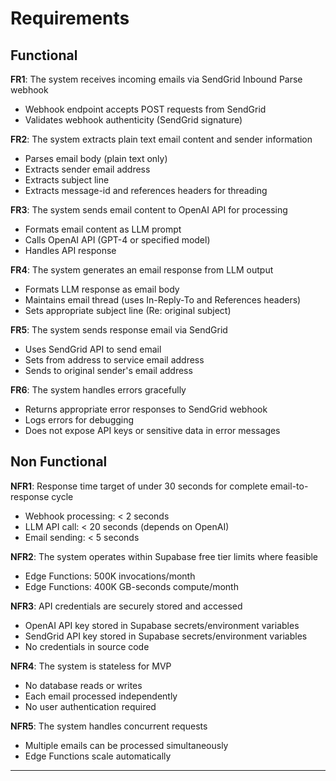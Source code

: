 # Requirements

## Functional

**FR1**: The system receives incoming emails via SendGrid Inbound Parse webhook
- Webhook endpoint accepts POST requests from SendGrid
- Validates webhook authenticity (SendGrid signature)

**FR2**: The system extracts plain text email content and sender information
- Parses email body (plain text only)
- Extracts sender email address
- Extracts subject line
- Extracts message-id and references headers for threading

**FR3**: The system sends email content to OpenAI API for processing
- Formats email content as LLM prompt
- Calls OpenAI API (GPT-4 or specified model)
- Handles API response

**FR4**: The system generates an email response from LLM output
- Formats LLM response as email body
- Maintains email thread (uses In-Reply-To and References headers)
- Sets appropriate subject line (Re: original subject)

**FR5**: The system sends response email via SendGrid
- Uses SendGrid API to send email
- Sets from address to service email address
- Sends to original sender's email address

**FR6**: The system handles errors gracefully
- Returns appropriate error responses to SendGrid webhook
- Logs errors for debugging
- Does not expose API keys or sensitive data in error messages

## Non Functional

**NFR1**: Response time target of under 30 seconds for complete email-to-response cycle
- Webhook processing: < 2 seconds
- LLM API call: < 20 seconds (depends on OpenAI)
- Email sending: < 5 seconds

**NFR2**: The system operates within Supabase free tier limits where feasible
- Edge Functions: 500K invocations/month
- Edge Functions: 400K GB-seconds compute/month

**NFR3**: API credentials are securely stored and accessed
- OpenAI API key stored in Supabase secrets/environment variables
- SendGrid API key stored in Supabase secrets/environment variables
- No credentials in source code

**NFR4**: The system is stateless for MVP
- No database reads or writes
- Each email processed independently
- No user authentication required

**NFR5**: The system handles concurrent requests
- Multiple emails can be processed simultaneously
- Edge Functions scale automatically

---
